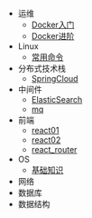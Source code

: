 <!-- _navbar.md -->

* 运维
  * [Docker入门](docker/docker01.md)
  * [Docker进阶](docker/docker02.md)
* Linux
  * [常用命令](linux/linux.md)
* 分布式技术栈
  * [SpringCloud](spring-cloud/cloud.md)
* 中间件
  * [ElasticSearch](es/es.md)
  * [mq](mq/rabbitmq.md)
* 前端
  * [react01](react/react01.md)
  * [react02](react/react02.md)
  * [react_router](react/react_router.md)
* OS
  * [基础知识](OS/os.md)
* 网络
* 数据库
* 数据结构